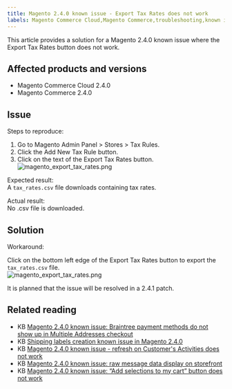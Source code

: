 ```yaml
---
title: Magento 2.4.0 known issue - Export Tax Rates does not work 
labels: Magento Commerce Cloud,Magento Commerce,troubleshooting,known issues,button,export tax rates,2.4.0
---
```


This article provides a solution for a Magento 2.4.0 known issue where the Export Tax Rates button does not work. 

## Affected products and versions

* Magento Commerce Cloud 2.4.0 
* Magento Commerce 2.4.0

## Issue

 Steps to reproduce:

1. Go to Magento Admin Panel > Stores > Tax Rules.
1. Click the Add New Tax Rule button.
1. Click on the text of the Export Tax Rates button.  
     ![magento_export_tax_rates.png](https://support.magento.com/hc/article_attachments/360061961892/mceclip0.png)

Expected result:  
 A `` tax_rates.csv `` file downloads containing tax rates.

Actual result:  
 No .csv file is downloaded.

## Solution

Workaround:

Click on the bottom left edge of the Export Tax Rates button to export the `` tax_rates.csv `` file.  
 ![magento_export_tax_rates.png](https://support.magento.com/hc/article_attachments/360062108811/mceclip1.png)

It is planned that the issue will be resolved in a 2.4.1 patch.

## Related reading

<ul><li>KB <a href="https://support.magento.com/hc/en-us/articles/360046354992-Magento-2-4-0-known-issue-Braintree-payment-methods-do-not-show-up-in-Multiple-Addresses-checkout">Magento 2.4.0 known issue: Braintree payment methods do not show up in Multiple Addresses checkout</a>
</li><li>KB <a href="https://support.magento.com/hc/en-us/articles/360046750171-Shipping-labels-creation-known-issue-in-Magento-2-4-0">Shipping labels creation known issue in Magento 2.4.0</a>
</li><li>KB <a href="https://support.magento.com/hc/en-us/articles/360046091332-Magento-2-4-0-known-issue-refresh-on-Customer-s-Activities-does-not-work">Magento 2.4.0 known issue - refresh on Customer's Activities does not work</a>
</li><li>KB <a href="https://support.magento.com/hc/en-us/articles/360045804332">Magento 2.4.0 known issue: raw message data display on storefront</a>
</li><li>KB <a href="https://support.magento.com/hc/en-us/articles/360045838312-Magento-2-4-0-known-issue-Add-selections-to-my-cart-button-does-not-work">Magento 2.4.0 known issue: “Add selections to my cart” button does not work</a>
<div> </div>
</li></ul>